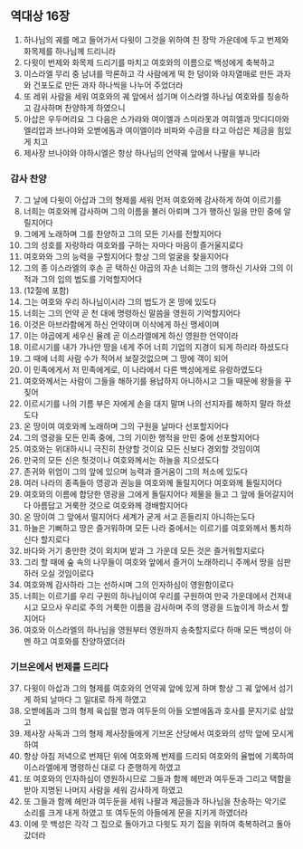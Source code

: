 ## 역대상 16장

1. 하나님의 궤를 메고 들어가서 다윗이 그것을 위하여 친 장막 가운데에 두고 번제와 화목제를 하나님께 드리니라
2. 다윗이 번제와 화목제 드리기를 마치고 여호와의 이름으로 백성에게 축복하고
3. 이스라엘 무리 중 남녀를 막론하고 각 사람에게 떡 한 덩이와 야자열매로 만든 과자와 건포도로 만든 과자 하나씩을 나누어 주었더라
4. 또 레위 사람을 세워 여호와의 궤 앞에서 섬기며 이스라엘 하나님 여호와를 칭송하고 감사하며 찬양하게 하였으니
5. 아삽은 우두머리요 그 다음은 스가랴와 여이엘과 스미라못과 여히엘과 맛디디아와 엘리압과 브나야와 오벧에돔과 여이엘이라 비파와 수금을 타고 아삽은 제금을 힘있게 치고
6. 제사장 브나야와 야하시엘은 항상 하나님의 언약궤 앞에서 나팔을 부니라
### 감사 찬양
7. 그 날에 다윗이 아삽과 그의 형제를 세워 먼저 여호와께 감사하게 하여 이르기를
8. 너희는 여호와께 감사하며 그의 이름을 불러 아뢰며 그가 행하신 일을 만민 중에 알릴지어다
9. 그에게 노래하며 그를 찬양하고 그의 모든 기사를 전할지어다
10. 그의 성호를 자랑하라 여호와를 구하는 자마다 마음이 즐거울지로다
11. 여호와와 그의 능력을 구할지어다 항상 그의 얼굴을 찾을지어다
12. 그의 종 이스라엘의 후손 곧 택하신 야곱의 자손 너희는 그의 행하신 기사와 그의 이적과 그의 입의 법도를 기억할지어다
13. (12절에 포함)
14. 그는 여호와 우리 하나님이시라 그의 법도가 온 땅에 있도다
15. 너희는 그의 언약 곧 천 대에 명령하신 말씀을 영원히 기억할지어다
16. 이것은 아브라함에게 하신 언약이며 이삭에게 하신 맹세이며
17. 이는 야곱에게 세우신 율례 곧 이스라엘에게 하신 영원한 언약이라
18. 이르시기를 내가 가나안 땅을 네게 주어 너희 기업의 지경이 되게 하리라 하셨도다
19. 그 때에 너희 사람 수가 적어서 보잘것없으며 그 땅에 객이 되어
20. 이 민족에게서 저 민족에게로, 이 나라에서 다른 백성에게로 유랑하였도다
21. 여호와께서는 사람이 그들을 해하기를 용납하지 아니하시고 그들 때문에 왕들을 꾸짖어
22. 이르시기를 나의 기름 부은 자에게 손을 대지 말며 나의 선지자를 해하지 말라 하셨도다
23. 온 땅이여 여호와께 노래하며 그의 구원을 날마다 선포할지어다
24. 그의 영광을 모든 민족 중에, 그의 기이한 행적을 만민 중에 선포할지어다
25. 여호와는 위대하시니 극진히 찬양할 것이요 모든 신보다 경외할 것임이여
26. 만국의 모든 신은 헛것이나 여호와께서는 하늘을 지으셨도다
27. 존귀와 위엄이 그의 앞에 있으며 능력과 즐거움이 그의 처소에 있도다
28. 여러 나라의 종족들아 영광과 권능을 여호와께 돌릴지어다 여호와께 돌릴지어다
29. 여호와의 이름에 합당한 영광을 그에게 돌릴지어다 제물을 들고 그 앞에 들어갈지어다 아름답고 거룩한 것으로 여호와께 경배할지어다
30. 온 땅이여 그 앞에서 떨지어다 세계가 굳게 서고 흔들리지 아니하는도다
31. 하늘은 기뻐하고 땅은 즐거워하며 모든 나라 중에서는 이르기를 여호와께서 통치하신다 할지로다
32. 바다와 거기 충만한 것이 외치며 밭과 그 가운데 모든 것은 즐거워할지로다
33. 그리 할 때에 숲 속의 나무들이 여호와 앞에서 즐거이 노래하리니 주께서 땅을 심판하러 오실 것임이로다
34. 여호와께 감사하라 그는 선하시며 그의 인자하심이 영원함이로다
35. 너희는 이르기를 우리 구원의 하나님이여 우리를 구원하여 만국 가운데에서 건져내시고 모으사 우리로 주의 거룩한 이름을 감사하며 주의 영광을 드높이게 하소서 할지어다
36. 여호와 이스라엘의 하나님을 영원부터 영원까지 송축할지로다 하매 모든 백성이 아멘 하고 여호와를 찬양하였더라
### 기브온에서 번제를 드리다
37. 다윗이 아삽과 그의 형제를 여호와의 언약궤 앞에 있게 하며 항상 그 궤 앞에서 섬기게 하되 날마다 그 일대로 하게 하였고
38. 오벧에돔과 그의 형제 육십팔 명과 여두둔의 아들 오벧에돔과 호사를 문지기로 삼았고
39. 제사장 사독과 그의 형제 제사장들에게 기브온 산당에서 여호와의 성막 앞에 모시게 하여
40. 항상 아침 저녁으로 번제단 위에 여호와께 번제를 드리되 여호와의 율법에 기록하여 이스라엘에게 명령하신 대로 다 준행하게 하였고
41. 또 여호와의 인자하심이 영원하시므로 그들과 함께 헤만과 여두둔과 그리고 택함을 받아 지명된 나머지 사람을 세워 감사하게 하였고
42. 또 그들과 함께 헤만과 여두둔을 세워 나팔과 제금들과 하나님을 찬송하는 악기로 소리를 크게 내게 하였고 또 여두둔의 아들에게 문을 지키게 하였더라
43. 이에 뭇 백성은 각각 그 집으로 돌아가고 다윗도 자기 집을 위하여 축복하려고 돌아갔더라